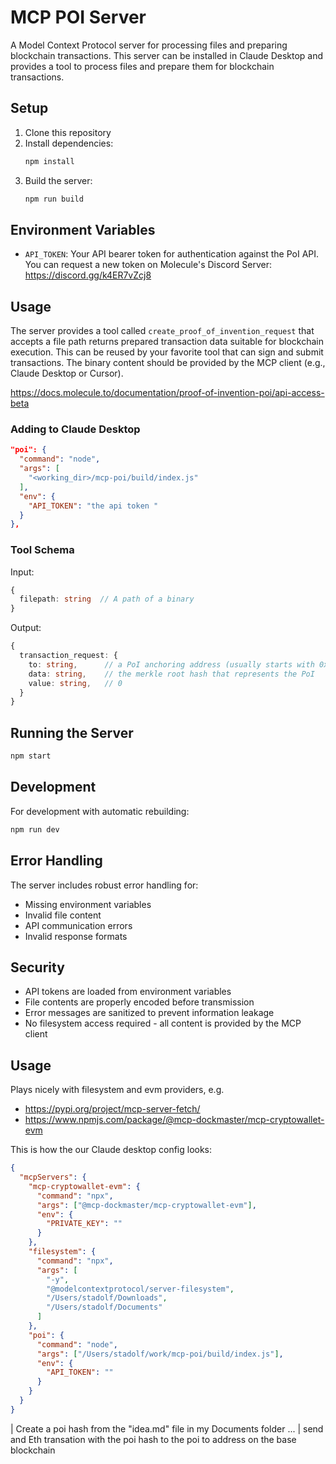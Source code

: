 # MCP POI Server

A Model Context Protocol server for processing files and preparing blockchain transactions. This server can be installed in Claude Desktop and provides a tool to process files and prepare them for blockchain transactions.

## Setup

1. Clone this repository
2. Install dependencies:
   ```bash
   npm install
   ```
3. Build the server:
   ```bash
   npm run build
   ```

## Environment Variables

- `API_TOKEN`: Your API bearer token for authentication against the PoI API. You can request a new token on Molecule's Discord Server: https://discord.gg/k4ER7vZcj8

## Usage

The server provides a tool called `create_proof_of_invention_request` that accepts a file path returns prepared transaction data suitable for blockchain execution. This can be reused by your favorite tool that can sign and submit transactions.  The binary content should be provided by the MCP client (e.g., Claude Desktop or Cursor). 

https://docs.molecule.to/documentation/proof-of-invention-poi/api-access-beta

### Adding to Claude Desktop

```json
"poi": {
  "command": "node",
  "args": [
    "<working_dir>/mcp-poi/build/index.js"
  ],
  "env": {
    "API_TOKEN": "the api token "
  }
},
```

### Tool Schema

Input:
```typescript
{
  filepath: string  // A path of a binary
}
```

Output:
```typescript
{
  transaction_request: {
    to: string,      // a PoI anchoring address (usually starts with 0x1dea)
    data: string,    // the merkle root hash that represents the PoI
    value: string,   // 0
  }
}
```

## Running the Server

```bash
npm start
```

## Development

For development with automatic rebuilding:

```bash
npm run dev
```

## Error Handling

The server includes robust error handling for:
- Missing environment variables
- Invalid file content
- API communication errors
- Invalid response formats

## Security

- API tokens are loaded from environment variables
- File contents are properly encoded before transmission
- Error messages are sanitized to prevent information leakage
- No filesystem access required - all content is provided by the MCP client 

## Usage

Plays nicely with filesystem and evm providers, e.g.

- https://pypi.org/project/mcp-server-fetch/
- https://www.npmjs.com/package/@mcp-dockmaster/mcp-cryptowallet-evm

This is how the our Claude desktop config looks:

```json 
{
  "mcpServers": {
    "mcp-cryptowallet-evm": {
      "command": "npx",
      "args": ["@mcp-dockmaster/mcp-cryptowallet-evm"],
      "env": {
        "PRIVATE_KEY": ""
      }
    },
    "filesystem": {
      "command": "npx",
      "args": [
        "-y",
        "@modelcontextprotocol/server-filesystem",
        "/Users/stadolf/Downloads",
        "/Users/stadolf/Documents"
      ]
    },
    "poi": {
      "command": "node",
      "args": ["/Users/stadolf/work/mcp-poi/build/index.js"],
      "env": {
        "API_TOKEN": ""
      }
    }
  }
}
```


| Create a poi hash from the "idea.md" file in my Documents folder
...
| send and Eth transation with the poi hash to the poi to address on the base blockchain

